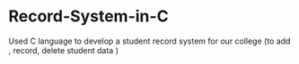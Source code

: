 # Record-System-in-C
Used C language to develop a student record system for our college (to add , record, delete student data )
